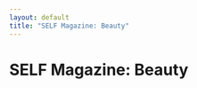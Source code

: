 ```yaml
---
layout: default
title: "SELF Magazine: Beauty"
---
```

<div class="row">
	<div class="col-12 pb-5">
		<h1 class="text-center">SELF Magazine: Beauty</h1>
	</div>
</div>